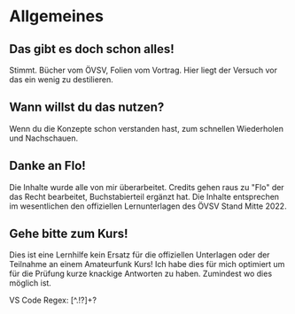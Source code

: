 # Allgemeines

## Das gibt es doch schon alles!
Stimmt. Bücher vom ÖVSV, Folien vom Vortrag. Hier liegt der Versuch vor das ein wenig zu destilieren.

## Wann willst du das nutzen?
Wenn du die Konzepte schon verstanden hast, zum schnellen Wiederholen und Nachschauen.

## Danke an Flo!
Die Inhalte wurde alle von mir überarbeitet. Credits gehen raus zu "Flo" der das Recht bearbeitet, Buchstabierteil ergänzt hat. Die Inhalte entsprechen im wesentlichen den offiziellen Lernunterlagen des ÖVSV Stand Mitte 2022. 

## Gehe bitte zum Kurs!
Dies ist eine Lernhilfe kein Ersatz für die offiziellen Unterlagen oder der Teilnahme an einem Amateurfunk Kurs! Ich habe dies für mich optimiert um für die Prüfung kurze knackige Antworten zu haben. Zumindest wo dies möglich ist.

VS Code Regex:
[^.!?]+\?
